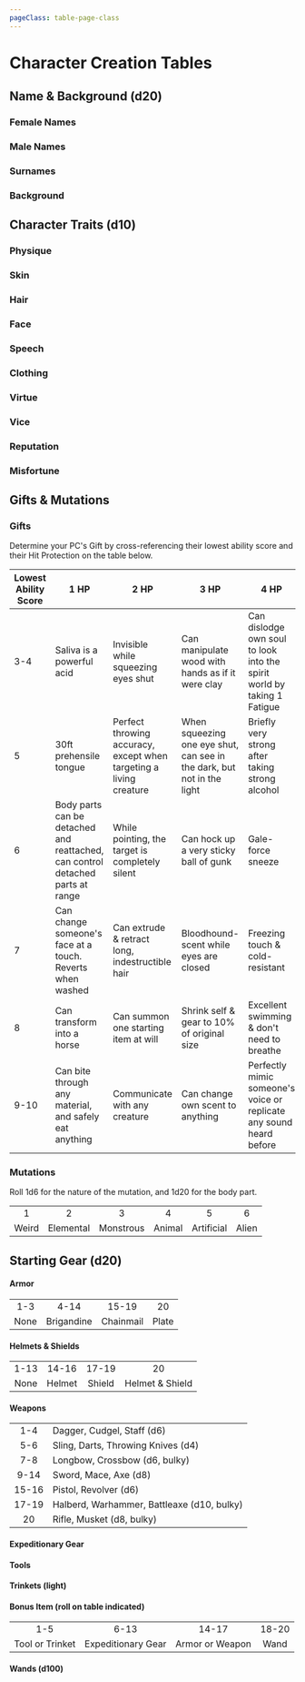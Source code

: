 ```yaml
---
pageClass: table-page-class
---
```


# Character Creation Tables
## Name & Background (d20)

### Female Names
<table-switcher-linear table="female-names"/>

### Male Names

<table-switcher-linear table="male-names"/>

### Surnames

<table-switcher-linear table="surnames"/>

### Background

<table-switcher-linear table="backgrounds"/>


## Character Traits (d10)

### Physique

<table-switcher-linear table="physique"/>

### Skin

<table-switcher-linear table="skin"/>

### Hair

<table-switcher-linear table="hair"/>

### Face

<table-switcher-linear table="face"/>

### Speech

<table-switcher-linear table="speech"/>

### Clothing

<table-switcher-linear table="clothing"/>

### Virtue

<table-switcher-linear table="virtue"/>

### Vice

<table-switcher-linear table="vice"/>

### Reputation

<table-switcher-linear table="reputation"/>

### Misfortune

<table-switcher-linear table="misfortune"/>


## Gifts & Mutations

### Gifts

Determine your PC's Gift by cross-referencing their lowest ability score and their Hit Protection on the table below.


| Lowest Ability Score | 1 HP | 2 HP | 3 HP | 4 HP | 5 HP | 6 HP |
| -------------------- | ---- | ---- | ---- | ---- | ---- | ---- |
3-4 | Saliva is a powerful acid | Invisible while squeezing eyes shut | Can manipulate wood with hands as if it were clay | Can dislodge own soul to look into the spirit world by taking 1 Fatigue | Can secretly steal small objects with a mere touch | Flammable touch & heat-resistant |
5 | 30ft prehensile tongue | Perfect throwing accuracy, except when targeting a living creature | When squeezing one eye shut, can see in the dark, but not in the light | Briefly very strong after taking strong alcohol | Can conjure an extra arm | Climb any surface while hands & feet are bare |
6 | Body parts can be detached and reattached, can control detached parts at range | While pointing, the target is completely silent | Can hock up a very sticky ball of gunk | Gale-force sneeze | Can leap a long distance, fall from any height unharmed | Voice can come from somewhere nearby |
7 | Can change someone's face at a touch. Reverts when washed | Can extrude & retract long, indestructible hair | Bloodhound-scent while eyes are closed | Freezing touch & cold-resistant | Perfect balance | Can dig a hole or tunnel very fast |
8 | Can transform into a horse | Can summon one starting item at will | Shrink self & gear to 10% of original size | Excellent swimming & don't need to breathe | Echolocate by singing | Can lay tasty green eggs |
9-10 | Can bite through any material, and safely eat anything | Communicate with any creature | Can change own scent to anything | Perfectly mimic someone's voice or replicate any sound heard before | Slippery skin while holding breath | Thrown coins & dice always land on the desired side |

### Mutations

Roll 1d6 for the nature of the mutation, and 1d20 for the body part.

|           |           |           |           |           |           |
|:---------:|:---------:|:---------:|:---------:|:---------:|:---------:|
| 1         | 2         | 3         | 4         | 5         | 6         |
| Weird     | Elemental | Monstrous | Animal    | Artificial | Alien    |

<table-switcher-linear table="mutation-parts"/>


## Starting Gear (d20)

#### Armor

|       |            |           |       |
| :---: | :--------: | :-------: | :---: |
|  1-3  |    4-14    |   15-19   |  20   |
| None  | Brigandine | Chainmail | Plate |

#### Helmets & Shields

|                   |        |        |                 |
| :---------------: | :----: | :----: | :-------------: |
|       1-13        | 14-16  | 17-19  |       20        |
|       None        | Helmet | Shield | Helmet & Shield |

#### Weapons

|        |                                            |
| :----: | ------------------------------------------ |
| 1-4    | Dagger, Cudgel, Staff (d6)                 |
| 5-6    | Sling, Darts, Throwing Knives (d4)         |
| 7-8    | Longbow, Crossbow (d6, bulky)              |
| 9-14   | Sword, Mace, Axe (d8)                      |
| 15-16  | Pistol, Revolver (d6)                      |
| 17-19  | Halberd, Warhammer, Battleaxe (d10, bulky) |
| 20     | Rifle, Musket (d8, bulky)                  |

#### Expeditionary Gear

<table-switcher-linear table="gear"/>

#### Tools

<table-switcher-linear table="tools"/>

#### Trinkets (light)

<table-switcher-linear table="trinkets"/>

#### Bonus Item (roll on table indicated)

|                  |                    |                 |           |
| :--------------: | :----------------: | :-------------: | :-------: |
|       1-5        |        6-13        |      14-17      |   18-20   |
| Tool or  Trinket | Expeditionary Gear | Armor or Weapon |   Wand    |

#### Wands (d100)

<table-switcher-linear table="wands"/>